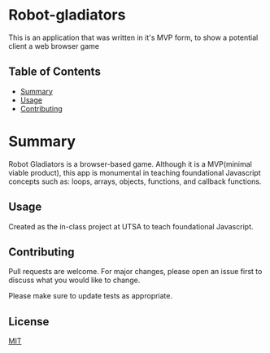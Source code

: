 # Robot-gladiators

This is an application that was written in it's MVP form, to show a potential client a web browser game

## Table of Contents

- [Summary](#summary)
- [Usage](#usage)
- [Contributing](#contributing)

# Summary

Robot Gladiators is a browser-based game. Although it is a MVP(minimal viable product), this app is monumental in teaching foundational Javascript concepts such as: loops, arrays, objects, functions, and callback functions.

## Usage

Created as the in-class project at UTSA to teach foundational Javascript.

## Contributing

Pull requests are welcome. For major changes, please open an issue first to discuss what you would like to change.

Please make sure to update tests as appropriate.

## License

[MIT](https://choosealicense.com/licenses/mit/)
